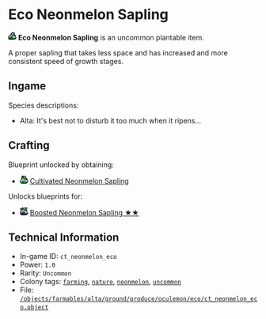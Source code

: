 # Eco Neonmelon Sapling

<img src="https://raw.githubusercontent.com/Ceterai/Enternia/main/objects/farmables/alta/ground/produce/oculemon/eco/icon.png" alt="Eco Neonmelon Sapling icon" loading="lazy" height="16px" width="auto" /> **Eco Neonmelon Sapling** is an uncommon plantable item.

A proper sapling that takes less space and has increased and more consistent speed of growth stages.

## Ingame

Species descriptions:

- Alta: It's best not to disturb it too much when it ripens...

## Crafting

Blueprint unlocked by obtaining:

- <img src="https://raw.githubusercontent.com/Ceterai/Enternia/main/objects/farmables/alta/ground/produce/oculemon/cultivated/icon.png" alt="Cultivated Neonmelon Sapling icon" loading="lazy" height="16px" width="auto" /> [Cultivated Neonmelon Sapling](https://ceterai.github.io/MyEnternia/Wiki/CultivatedNeonmelonSapling)

Unlocks blueprints for:

- <img src="https://raw.githubusercontent.com/Ceterai/Enternia/main/objects/farmables/alta/ground/produce/oculemon/boosted/icon.png" alt="Boosted Neonmelon Sapling ★★ icon" loading="lazy" height="16px" width="auto" /> [Boosted Neonmelon Sapling ★★](https://ceterai.github.io/MyEnternia/Wiki/BoostedNeonmelonSapling)

## Technical Information

- In-game ID: `ct_neonmelon_eco`
- Power: `1.0`
- Rarity: `Uncommon`
- Colony tags: [`farming`](https://ceterai.github.io/MyEnternia/Wiki/Tags/Farming), [`nature`](https://ceterai.github.io/MyEnternia/Wiki/Tags/Nature), [`neonmelon`](https://ceterai.github.io/MyEnternia/Wiki/Tags/Neonmelon), [`uncommon`](https://ceterai.github.io/MyEnternia/Wiki/Tags/Uncommon)
- File: [`/objects/farmables/alta/ground/produce/oculemon/eco/ct_neonmelon_eco.object`](https://github.com/Ceterai/Enternia/blob/main/objects/farmables/alta/ground/produce/oculemon/eco/ct_neonmelon_eco.object)
